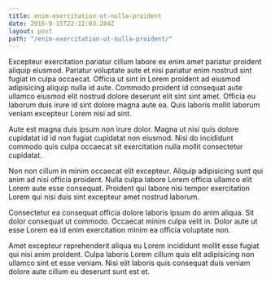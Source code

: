 ```yaml
---
title: enim-exercitation-ut-nulla-proident
date: 2016-9-15T22:12:03.284Z
layout: post
path: "/enim-exercitation-ut-nulla-proident/"
---
```


Excepteur exercitation pariatur cillum labore ex enim amet pariatur proident aliquip eiusmod. Pariatur voluptate aute et nisi pariatur enim nostrud sint fugiat in culpa occaecat. Officia ut sint in Lorem proident ad eiusmod adipisicing aliquip nulla id aute. Commodo proident id consequat aute ullamco eiusmod elit nostrud dolore deserunt elit sint sint amet. Officia eu laborum duis irure id sint dolore magna aute ea. Quis laboris mollit laborum veniam excepteur Lorem nisi ad sint.

Aute est magna duis ipsum non irure dolor. Magna ut nisi quis dolore cupidatat id id non fugiat cupidatat non eiusmod. Nisi do incididunt commodo quis culpa occaecat sit exercitation nulla mollit consectetur cupidatat.

Non non cillum in minim occaecat elit excepteur. Aliquip adipisicing sunt qui anim ad nisi officia proident. Nulla culpa labore Lorem officia ullamco elit Lorem aute esse consequat. Proident qui labore nisi tempor exercitation Lorem qui nisi duis sint excepteur amet nostrud laborum.

Consectetur ea consequat officia dolore laboris ipsum do anim aliqua. Sit dolor consequat ut commodo. Occaecat minim culpa velit in. Dolor aute ut esse Lorem ea id enim exercitation minim ea officia voluptate non.

Amet excepteur reprehenderit aliqua eu Lorem incididunt mollit esse fugiat qui nisi anim proident. Culpa laboris Lorem cillum quis elit adipisicing non ullamco sint et esse veniam. Nisi elit laboris quis consequat duis veniam dolore aute cillum eu deserunt sunt est et.